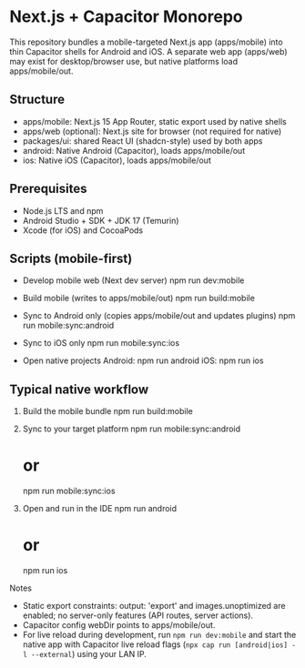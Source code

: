 # Next.js + Capacitor Monorepo

This repository bundles a mobile-targeted Next.js app (apps/mobile) into thin Capacitor shells for Android and iOS. A separate web app (apps/web) may exist for desktop/browser use, but native platforms load apps/mobile/out.

## Structure
- apps/mobile: Next.js 15 App Router, static export used by native shells
- apps/web (optional): Next.js site for browser (not required for native)
- packages/ui: shared React UI (shadcn-style) used by both apps
- android: Native Android (Capacitor), loads apps/mobile/out
- ios: Native iOS (Capacitor), loads apps/mobile/out

## Prerequisites
- Node.js LTS and npm
- Android Studio + SDK + JDK 17 (Temurin)
- Xcode (for iOS) and CocoaPods

## Scripts (mobile-first)
- Develop mobile web (Next dev server)
  npm run dev:mobile

- Build mobile (writes to apps/mobile/out)
  npm run build:mobile

- Sync to Android only (copies apps/mobile/out and updates plugins)
  npm run mobile:sync:android

- Sync to iOS only
  npm run mobile:sync:ios

- Open native projects
  Android: npm run android
  iOS: npm run ios

## Typical native workflow
1) Build the mobile bundle
   npm run build:mobile

2) Sync to your target platform
   npm run mobile:sync:android
   # or
   npm run mobile:sync:ios

3) Open and run in the IDE
   npm run android
   # or
   npm run ios

Notes
- Static export constraints: output: 'export' and images.unoptimized are enabled; no server-only features (API routes, server actions).
- Capacitor config webDir points to apps/mobile/out.
- For live reload during development, run `npm run dev:mobile` and start the native app with Capacitor live reload flags (`npx cap run [android|ios] -l --external`) using your LAN IP.

